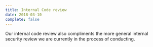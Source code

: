 ```yaml
---
title: Internal Code review
date: 2018-03-10
complete: false
---
```


Our internal code review also compliments the more general internal security review we are currently in the process of conducting.
